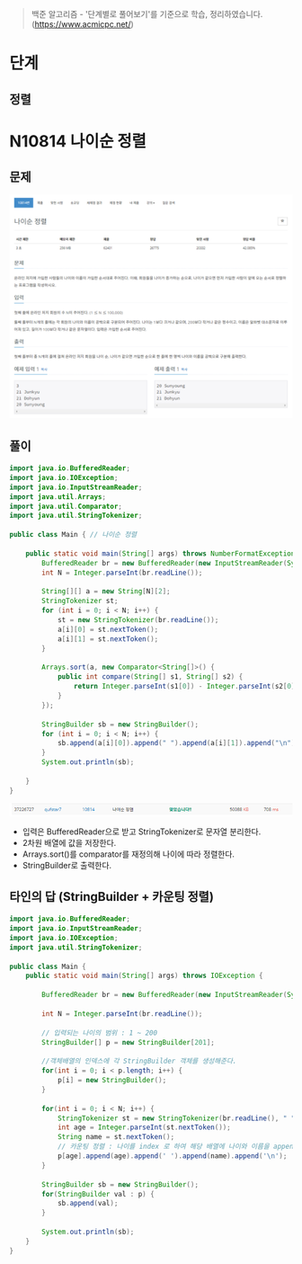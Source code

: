 > 백준 알고리즘 - '단계별로 풀어보기'를 기준으로 학습, 정리하였습니다.(https://www.acmicpc.net/)
# 단계 
## 정렬

# N10814 나이순 정렬

## 문제
![](image/2022-01-07-22-53-03.png)
## 풀이
```java
import java.io.BufferedReader;
import java.io.IOException;
import java.io.InputStreamReader;
import java.util.Arrays;
import java.util.Comparator;
import java.util.StringTokenizer;

public class Main { // 나이순 정렬

	public static void main(String[] args) throws NumberFormatException, IOException {
		BufferedReader br = new BufferedReader(new InputStreamReader(System.in));
		int N = Integer.parseInt(br.readLine());

		String[][] a = new String[N][2];
		StringTokenizer st;
		for (int i = 0; i < N; i++) {
			st = new StringTokenizer(br.readLine());
			a[i][0] = st.nextToken();
			a[i][1] = st.nextToken();
		}

		Arrays.sort(a, new Comparator<String[]>() {
			public int compare(String[] s1, String[] s2) {
				return Integer.parseInt(s1[0]) - Integer.parseInt(s2[0]);
			}			
		});
		
		StringBuilder sb = new StringBuilder();
		for (int i = 0; i < N; i++) {
			sb.append(a[i][0]).append(" ").append(a[i][1]).append("\n");
		}
		System.out.println(sb);
		
	}
}
```
![](image/2022-01-07-23-56-46.png)
* 입력은 BufferedReader으로 받고 StringTokenizer로 문자열 분리한다.
* 2차원 배열에 값을 저장한다.
* Arrays.sort()를 comparator를 재정의해 나이에 따라 정렬한다.
* StringBuilder로 출력한다.

## 타인의 답 (StringBuilder + 카운팅 정렬)
```java
import java.io.BufferedReader;
import java.io.InputStreamReader;
import java.io.IOException;
import java.util.StringTokenizer;
 
public class Main {
	public static void main(String[] args) throws IOException {
		
		BufferedReader br = new BufferedReader(new InputStreamReader(System.in));
        
		int N = Integer.parseInt(br.readLine());
 
		// 입력되는 나이의 범위 : 1 ~ 200
		StringBuilder[] p = new StringBuilder[201];
		
		//객체배열의 인덱스에 각 StringBuilder 객체를 생성해준다.
		for(int i = 0; i < p.length; i++) {
			p[i] = new StringBuilder();
		}
		
		for(int i = 0; i < N; i++) {
			StringTokenizer st = new StringTokenizer(br.readLine(), " ");
			int age = Integer.parseInt(st.nextToken());
			String name = st.nextToken();
			// 카운팅 정렬 : 나이를 index 로 하여 해당 배열에 나이와 이름을 append() 한다
			p[age].append(age).append(' ').append(name).append('\n');
		}
		
		StringBuilder sb = new StringBuilder();
		for(StringBuilder val : p) {
			sb.append(val);
		}
        
		System.out.println(sb);
	}
}
```